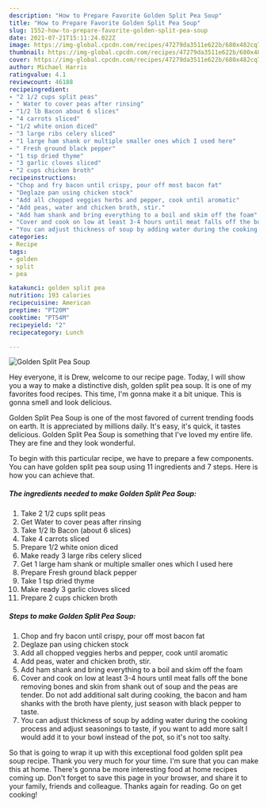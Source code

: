 ```yaml
---
description: "How to Prepare Favorite Golden Split Pea Soup"
title: "How to Prepare Favorite Golden Split Pea Soup"
slug: 1552-how-to-prepare-favorite-golden-split-pea-soup
date: 2021-07-21T15:11:24.022Z
image: https://img-global.cpcdn.com/recipes/47279da3511e622b/680x482cq70/golden-split-pea-soup-recipe-main-photo.jpg
thumbnail: https://img-global.cpcdn.com/recipes/47279da3511e622b/680x482cq70/golden-split-pea-soup-recipe-main-photo.jpg
cover: https://img-global.cpcdn.com/recipes/47279da3511e622b/680x482cq70/golden-split-pea-soup-recipe-main-photo.jpg
author: Michael Harris
ratingvalue: 4.1
reviewcount: 46188
recipeingredient:
- "2 1/2 cups split peas"
- " Water to cover peas after rinsing"
- "1/2 lb Bacon about 6 slices"
- "4 carrots sliced"
- "1/2 white onion diced"
- "3 large ribs celery sliced"
- "1 large ham shank or multiple smaller ones which I used here"
- " Fresh ground black pepper"
- "1 tsp dried thyme"
- "3 garlic cloves sliced"
- "2 cups chicken broth"
recipeinstructions:
- "Chop and fry bacon until crispy, pour off most bacon fat"
- "Deglaze pan using chicken stock"
- "Add all chopped veggies herbs and pepper, cook until aromatic"
- "Add peas, water and chicken broth, stir."
- "Add ham shank and bring everything to a boil and skim off the foam"
- "Cover and cook on low at least 3-4 hours until meat falls off the bone removing bones and skin from shank out of soup and the peas are tender. Do not add additional salt during cooking, the bacon and ham shanks with the broth have plenty, just season with black pepper to taste."
- "You can adjust thickness of soup by adding water during the cooking process and adjust seasonings to taste, if you want to add more salt I would add it to your bowl instead of the pot, so it&#39;s not too salty."
categories:
- Recipe
tags:
- golden
- split
- pea

katakunci: golden split pea 
nutrition: 193 calories
recipecuisine: American
preptime: "PT20M"
cooktime: "PT54M"
recipeyield: "2"
recipecategory: Lunch

---
```



![Golden Split Pea Soup](https://img-global.cpcdn.com/recipes/47279da3511e622b/680x482cq70/golden-split-pea-soup-recipe-main-photo.jpg)

Hey everyone, it is Drew, welcome to our recipe page. Today, I will show you a way to make a distinctive dish, golden split pea soup. It is one of my favorites food recipes. This time, I'm gonna make it a bit unique. This is gonna smell and look delicious.

Golden Split Pea Soup is one of the most favored of current trending foods on earth. It is appreciated by millions daily. It's easy, it's quick, it tastes delicious. Golden Split Pea Soup is something that I've loved my entire life. They are fine and they look wonderful.




To begin with this particular recipe, we have to prepare a few components. You can have golden split pea soup using 11 ingredients and 7 steps. Here is how you can achieve that.

<!--inarticleads1-->

##### The ingredients needed to make Golden Split Pea Soup:

1. Take 2 1/2 cups split peas
1. Get  Water to cover peas after rinsing
1. Take 1/2 lb Bacon (about 6 slices)
1. Take 4 carrots sliced
1. Prepare 1/2 white onion diced
1. Make ready 3 large ribs celery sliced
1. Get 1 large ham shank or multiple smaller ones which I used here
1. Prepare  Fresh ground black pepper
1. Take 1 tsp dried thyme
1. Make ready 3 garlic cloves sliced
1. Prepare 2 cups chicken broth




<!--inarticleads2-->

##### Steps to make Golden Split Pea Soup:

1. Chop and fry bacon until crispy, pour off most bacon fat
1. Deglaze pan using chicken stock
1. Add all chopped veggies herbs and pepper, cook until aromatic
1. Add peas, water and chicken broth, stir.
1. Add ham shank and bring everything to a boil and skim off the foam
1. Cover and cook on low at least 3-4 hours until meat falls off the bone removing bones and skin from shank out of soup and the peas are tender. Do not add additional salt during cooking, the bacon and ham shanks with the broth have plenty, just season with black pepper to taste.
1. You can adjust thickness of soup by adding water during the cooking process and adjust seasonings to taste, if you want to add more salt I would add it to your bowl instead of the pot, so it&#39;s not too salty.




So that is going to wrap it up with this exceptional food golden split pea soup recipe. Thank you very much for your time. I'm sure that you can make this at home. There's gonna be more interesting food at home recipes coming up. Don't forget to save this page in your browser, and share it to your family, friends and colleague. Thanks again for reading. Go on get cooking!
